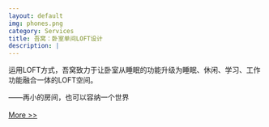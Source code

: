 ```yaml
---
layout: default
img: phones.png
category: Services
title: 吾窝：卧室单间LOFT设计
description: |
---
```

 运用LOFT方式，吾窝致力于让卧室从睡眠的功能升级为睡眠、休闲、学习、工作功能融合一体的LOFT空间。
 
 ——再小的房间，也可以容纳一个世界
 <br> <br> 
 <a class="button tiny radius" href="http://wow-decorate.github.io/">More >></a>